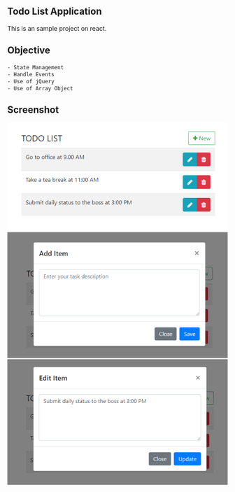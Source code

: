 ## Todo List Application

This is an sample project on react.

## Objective
    - State Management
    - Handle Events
    - Use of jQuery
    - Use of Array Object

## Screenshot

![Screenshot](https://github.com/masudncse/react-todo-list-example/blob/master/screenshot/1.PNG)
![Screenshot](https://github.com/masudncse/react-todo-list-example/blob/master/screenshot/2.PNG)
![Screenshot](https://github.com/masudncse/react-todo-list-example/blob/master/screenshot/3.PNG)
